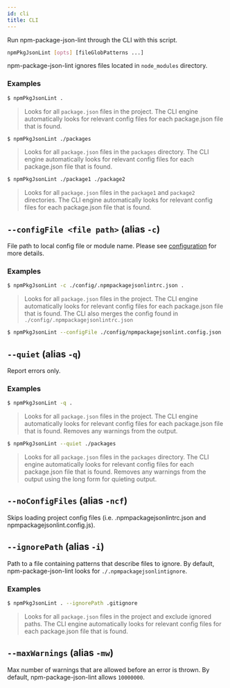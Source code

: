 ```yaml
---
id: cli
title: CLI
---
```


Run npm-package-json-lint through the CLI with this script.

```bash
npmPkgJsonLint [opts] [fileGlobPatterns ...]
```

npm-package-json-lint ignores files located in `node_modules` directory.

### Examples

```bash
$ npmPkgJsonLint .
```

> Looks for all `package.json` files in the project. The CLI engine automatically looks for relevant config files for each package.json file that is found.

```bash
$ npmPkgJsonLint ./packages
```

> Looks for all `package.json` files in the `packages` directory. The CLI engine automatically looks for relevant config files for each package.json file that is found.

```bash
$ npmPkgJsonLint ./package1 ./package2
```

> Looks for all `package.json` files in the `package1` and `package2` directories. The CLI engine automatically looks for relevant config files for each package.json file that is found.

## `--configFile <file path>` (alias `-c`)

File path to local config file or module name. Please see [configuration](configuration.md) for more details.

### Examples

```bash
$ npmPkgJsonLint -c ./config/.npmpackagejsonlintrc.json .
```

> Looks for all `package.json` files in the project. The CLI engine automatically looks for relevant config files for each package.json file that is found. The CLI also merges the config found in `./config/.npmpackagejsonlintrc.json`

```bash
$ npmPkgJsonLint --configFile ./config/npmpackagejsonlint.config.json .
```

## `--quiet` (alias `-q`)

Report errors only.

### Examples

```bash
$ npmPkgJsonLint -q .
```

> Looks for all `package.json` files in the project. The CLI engine automatically looks for relevant config files for each package.json file that is found. Removes any warnings from the output.

```bash
$ npmPkgJsonLint --quiet ./packages
```

> Looks for all `package.json` files in the `packages` directory. The CLI engine automatically looks for relevant config files for each package.json file that is found. Removes any warnings from the output using the long form for quieting output.

## `--noConfigFiles` (alias `-ncf`)

Skips loading project config files (i.e. .npmpackagejsonlintrc.json and npmpackagejsonlint.config.js).

## `--ignorePath` (alias `-i`)

Path to a file containing patterns that describe files to ignore. By default, npm-package-json-lint looks for `./.npmpackagejsonlintignore`.

### Examples

```bash
$ npmPkgJsonLint . --ignorePath .gitignore
```

> Looks for all `package.json` files in the project and exclude ignored paths. The CLI engine automatically looks for relevant config files for each package.json file that is found.

## `--maxWarnings` (alias `-mw`)

Max number of warnings that are allowed before an error is thrown. By default, npm-package-json-lint allows `10000000`.
